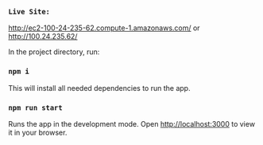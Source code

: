 ### `Live Site:`
http://ec2-100-24-235-62.compute-1.amazonaws.com/
or
http://100.24.235.62/


In the project directory, run:

### `npm i`
This will install all needed dependencies to run the app.

### `npm run start`
Runs the app in the development mode.
Open [http://localhost:3000](http://localhost:3000) to view it in your browser.
